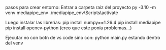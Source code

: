 pasos para crear entorno:
Entrar a carpeta raiz del proyecto
py -3.10 -m venv mediapipe_env
.\mediapipe_env\Scripts\activate

Luego instalar las librerías:
pip install numpy==1.26.4
pip install mediapipe
pip install opencv-python (creo que este ponía problemas...)

Ejecutar no con botn de vs code sino con:
python main.py estando dentro del venv
